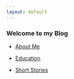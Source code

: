 ```yaml
---
layout: default
---
```


<h3>Welcome to my Blog</h3>

<div>
<ul>
      <li><a href="/about_me/about_rk">About Me</a></li>
    </ul>
<ul>
      <li><a href="/education/rk_education">Education</a></li>
    </ul>
<ul>
      <li><a href="/short_stories">Short Stories</a></li>
    </ul>
</div>

